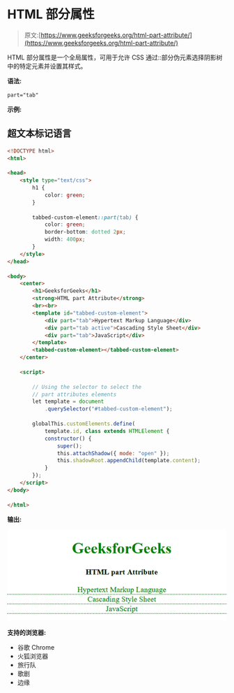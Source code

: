 # HTML 部分属性

> 原文:[https://www.geeksforgeeks.org/html-part-attribute/](https://www.geeksforgeeks.org/html-part-attribute/)

HTML 部分属性是一个全局属性，可用于允许 CSS 通过::部分伪元素选择阴影树中的特定元素并设置其样式。

**语法:**

```html
part="tab"
```

**示例:**

## 超文本标记语言

```html
<!DOCTYPE html>
<html>

<head>
    <style type="text/css">
        h1 {
            color: green;
        }

        tabbed-custom-element::part(tab) {
            color: green;
            border-bottom: dotted 2px;
            width: 400px;
        }
    </style>
</head>

<body>
    <center>
        <h1>GeeksforGeeks</h1>
        <strong>HTML part Attribute</strong>
        <br><br>
        <template id="tabbed-custom-element">
            <div part="tab">Hypertext Markup Language</div>
            <div part="tab active">Cascading Style Sheet</div>
            <div part="tab">JavaScript</div>
        </template>
        <tabbed-custom-element></tabbed-custom-element>
    </center>

    <script>

        // Using the selector to select the 
        // part attributes elements
        let template = document
            .querySelector("#tabbed-custom-element");

        globalThis.customElements.define(
            template.id, class extends HTMLElement {
            constructor() {
                super();
                this.attachShadow({ mode: "open" });
                this.shadowRoot.appendChild(template.content);
            }
        });
    </script>
</body>

</html>
```

**输出:**

![](img/58f29241b6f906fcf61e25714f31581e.png)

**支持的浏览器:**

*   谷歌 Chrome
*   火狐浏览器
*   旅行队
*   歌剧
*   边缘